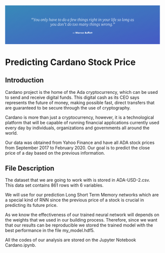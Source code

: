 ![](Warren-Buffett.png)
# Predicting Cardano Stock Price

## Introduction

Cardano project is the home of the  Ada cryptocurrency, which can be used to send and receive digital funds. This digital cash as its CEO says represents the future of money, making possible fast, direct transfers that are guaranteed to be secure through the use of cryptography.

Cardano is more than just a cryptocurrency, however, it is a technological platform that will be capable of running financial applications currently used every day by individuals, organizations and governments all around the world.

Our data was obtained from Yahoo Finance and have all ADA stock prices from September 2017 to February 2020. Our goal is to predict the close price of a day based on the previous information.

## File Description

The dataset that we are going to work with is stored in ADA-USD-2.csv. This data set contains 861 rows with 6 variables.

We will use for our prediction Long Short Term Memory networks which are a special kind of RNN since the previous price of a stock is crucial in predicting its future price.

As we know the effectiveness of our trained neural network will depends on the weights that we used in our building process. Therefore, since we want that our results can be reproducible we  stored the trained model with the best performance in the file my_model.hdf5.

All the codes of our analysis are stored on the Jupyter Notebook Cardano.ipynb.

